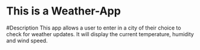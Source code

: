 

# This is a Weather-App


#Description
This app allows a user to enter in a city of their choice to check for weather updates. It will display the current temperature, humidity and wind speed.
